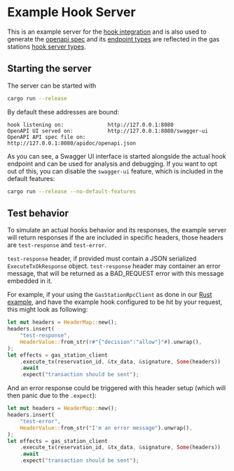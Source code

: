 # Example Hook Server

This is an example server for the [hook integration](../../docs/access-controller.md#hook-server) and is also used to generate the [openapi spec](../../docs/openapi.json) and its [endpoint types](./src/endpoint_types.rs) are reflected in the gas stations [hook server types](../../src/access_controller/hook/hook_server_types.rs).

## Starting the server

The server can be started with

```sh
cargo run --release
```

By default these addresses are bound:

```raw
hook listening on:              http://127.0.0.1:8080
OpenAPI UI served on:           http://127.0.0.1:8080/swagger-ui
OpenAPI API spec file on:       http://127.0.0.1:8080/apidoc/openapi.json
```

As you can see, a Swagger UI interface is started alongside the actual hook endpoint and can be used for analysis and debugging. If you want to opt out of this, you can disable the `swagger-ui` feature, which is included in the default features:

```sh
cargo run --release --no-default-features 
```

## Test behavior

To simulate an actual hooks behavior and its responses, the example server will return responses if the are included in specific headers, those headers are `test-response` and `test-error`.

`test-response` header, if provided must contain a JSON serialized `ExecuteTxOkResponse` object. `test-response` header may container an error message, that will be returned as a BAD_REQUEST error with this message embedded in it.

For example, if your using the `GasStationRpcClient` as done in our [Rust example](../rust/sponsored_transaction.rs), and have the example hook configured to be hit by your request, this might look as following:

```Rust
let mut headers = HeaderMap::new();
headers.insert(
    "test-response",
    HeaderValue::from_str(r#"{"decision":"allow"}"#).unwrap(),
);
let effects = gas_station_client
    .execute_tx(reservation_id, &tx_data, &signature, Some(headers))
    .await
    .expect("transaction should be sent");
```

And an error response could be triggered with this header setup (which will then panic due to the `.expect`):

```Rust
let mut headers = HeaderMap::new();
headers.insert(
    "test-error",
    HeaderValue::from_str("I'm an error message").unwrap(),
);
let effects = gas_station_client
    .execute_tx(reservation_id, &tx_data, &signature, Some(headers))
    .await
    .expect("transaction should be sent");
```
